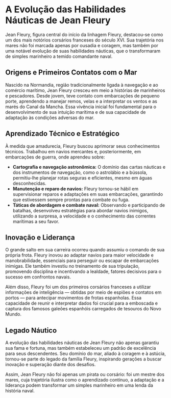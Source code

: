 # A Evolução das Habilidades Náuticas de Jean Fleury

Jean Fleury, figura central do início da linhagem Fleury, destacou-se como um dos mais notórios corsários franceses do século XVI. Sua trajetória nos mares não foi marcada apenas por ousadia e coragem, mas também por uma notável evolução de suas habilidades náuticas, que o transformaram de simples marinheiro a temido comandante naval.

## Origens e Primeiros Contatos com o Mar

Nascido na Normandia, região tradicionalmente ligada à navegação e ao comércio marítimo, Jean Fleury cresceu em meio a histórias de marinheiros e pescadores. Desde jovem, teve contato com embarcações de pequeno porte, aprendendo a manejar remos, velas e a interpretar os ventos e as marés do Canal da Mancha. Essa vivência inicial foi fundamental para o desenvolvimento de sua intuição marítima e de sua capacidade de adaptação às condições adversas do mar.

## Aprendizado Técnico e Estratégico

À medida que amadurecia, Fleury buscou aprimorar seus conhecimentos técnicos. Trabalhou em navios mercantes e, posteriormente, em embarcações de guerra, onde aprendeu sobre:

- **Cartografia e navegação astronômica:** O domínio das cartas náuticas e dos instrumentos de navegação, como o astrolábio e a bússola, permitiu-lhe planejar rotas seguras e eficientes, mesmo em águas desconhecidas.
- **Manutenção e reparo de navios:** Fleury tornou-se hábil em supervisionar reparos e adaptações em suas embarcações, garantindo que estivessem sempre prontas para combate ou fuga.
- **Táticas de abordagem e combate naval:** Observando e participando de batalhas, desenvolveu estratégias para abordar navios inimigos, utilizando a surpresa, a velocidade e o conhecimento das correntes marítimas a seu favor.

## Inovação e Liderança

O grande salto em sua carreira ocorreu quando assumiu o comando de sua própria frota. Fleury inovou ao adaptar navios para maior velocidade e manobrabilidade, essenciais para perseguir ou escapar de embarcações inimigas. Ele também investiu no treinamento de sua tripulação, promovendo disciplina e incentivando a lealdade, fatores decisivos para o sucesso em confrontos navais.

Além disso, Fleury foi um dos primeiros corsários franceses a utilizar informações de inteligência — obtidas por meio de espiões e contatos em portos — para antecipar movimentos de frotas espanholas. Essa capacidade de reunir e interpretar dados foi crucial para a emboscada e captura dos famosos galeões espanhóis carregados de tesouros do Novo Mundo.

## Legado Náutico

A evolução das habilidades náuticas de Jean Fleury não apenas garantiu sua fama e fortuna, mas também estabeleceu um padrão de excelência para seus descendentes. Seu domínio do mar, aliado à coragem e à astúcia, tornou-se parte do legado da família Fleury, inspirando gerações a buscar inovação e superação diante dos desafios.

Assim, Jean Fleury não foi apenas um pirata ou corsário: foi um mestre dos mares, cuja trajetória ilustra como o aprendizado contínuo, a adaptação e a liderança podem transformar um simples marinheiro em uma lenda da história naval.